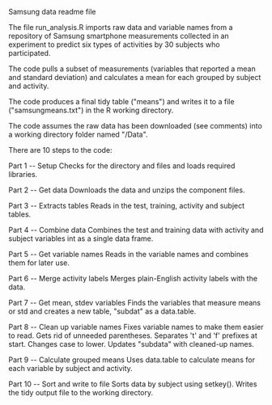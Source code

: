Samsung data readme file

The file run_analysis.R imports raw data and variable names from a repository of Samsung smartphone measurements collected in an experiment to predict six types of activities by 30 subjects who participated.

The code pulls a subset of measurements (variables that reported a mean and standard deviation) and calculates a mean for each grouped by subject and activity.

The code produces a final tidy table ("means") and writes it to a file ("samsungmeans.txt") in the R working directory.

The code assumes the raw data has been downloaded (see comments) into a working directory folder named "/Data".

There are 10 steps to the code:

Part 1 -- Setup
Checks for the directory and files and loads required libraries.

Part 2 -- Get data
Downloads the data and unzips the component files.

Part 3 -- Extracts tables
Reads in the test, training, activity and subject tables.

Part 4 -- Combine data
Combines the test and training data with activity and subject variables int as a single data frame.

Part 5 -- Get variable names
Reads in the variable names and combines them for later use.

Part 6 -- Merge activity labels
Merges plain-English activity labels with the data.

Part 7 -- Get mean, stdev variables
Finds the variables that measure means or std and creates a new table, "subdat" as a data.table.

Part 8 -- Clean up variable names
Fixes variable names to make them easier to read. Gets rid of unneeded parentheses. Separates 't' and 'f' prefixes at start. Changes case to lower.
Updates "subdata" with cleaned-up names.

Part 9 -- Calculate grouped means
Uses data.table to calculate means for each variable by subject and activity.

Part 10 -- Sort and write to file
Sorts data by subject using setkey(). Writes the tidy output file to the working directory.



